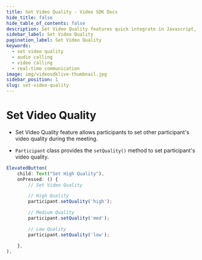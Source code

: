 ```yaml
---
title: Set Video Quality - Video SDK Docs
hide_title: false
hide_table_of_contents: false
description: Set Video Quality features quick integrate in Javascript, React JS, Android, IOS, React Native, Flutter with Video SDK to add live video & audio conferencing to your applications.
sidebar_label: Set Video Quality
pagination_label: Set Video Quality
keywords:
  - set video quality
  - audio calling
  - video calling
  - real-time communication
image: img/videosdklive-thumbnail.jpg
sidebar_position: 1
slug: set-video-quality
---
```


# Set Video Quality

- Set Video Quality feature allows participants to set other participant's video quality during the meeting.

- `Participant` class provides the `setQuality()` method to set participant's video quality.

```js
ElevatedButton(
    child: Text("Set High Quality"),
    onPressed: () {
        // Set Video Quality

        // High Quality
        participant.setQuality('high');

        // Medium Quality
        participant.setQuality('med');

        // Low Quality
        participant.setQuality('low');

    },
),
```
